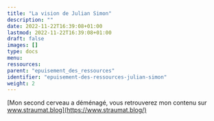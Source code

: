 ```yaml
---
title: "La vision de Julian Simon"
description: ""
date: 2022-11-22T16:39:08+01:00
lastmod: 2022-11-22T16:39:08+01:00
draft: false
images: []
type: docs
menu:
ressources:
parent: "epuisement_des_ressources"
identifier: "epuisement-des-ressources-julian-simon"
weight: 2
---
```


[Mon second cerveau a déménagé, vous retrouverez mon contenu sur www.straumat.blog](https://www.straumat.blog/)
